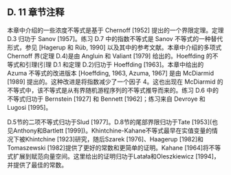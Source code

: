 ## D. 11 章节注释

本章中介绍的一些浓度不等式是基于 Chernoff [1952] 提出的一个界限定理。定理 D.3 归功于 Sanov [1957]。练习 D.7 中的指数不等式是 Sanov 不等式的一种替代形式，参见 [Hagerup 和 Rüb, 1990] 以及其中的参考文献。本章中介绍的多项式 Chernoff 界(定理 D.4)是由 Angluin 和 Valiant [1979] 给出的。Hoeffding 的不等式和引理(引理 D.1 和定理 D.2)归功于 Hoeffding [1963]。本章中给出的 Azuma 不等式的改进版本 [Hoeffding, 1963, Azuma, 1967] 是由 McDiarmid [1989] 提出的。这种改进是将指数减少了一个因子 4。这也出现在 McDiarmid 的不等式中，该不等式是从有界随机游程序列的不等式推导而来的。练习 D.6 中的不等式归功于 Bernstein [1927] 和 Bennett [1962]；练习来自 Devroye 和 Lugosi [1995]。

D.5节的二项不等式归功于Slud [1977]。D.8节的尾部界限归功于Tate [1953](也见Anthony和Bartlett [1999])。Khintchine-Kahane不等式最早在实值变量的情况下被Khintchine [1923]研究，随后Szarek [1976]、Haagerup [1982]和Tomaszewski [1982]提供了更好的常数和更简单的证明。Kahane [1964]将不等式扩展到赋范向量空间。这里给出的证明归功于Latała和Oleszkiewicz [1994]，并提供了最佳的常数。